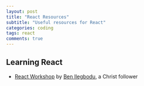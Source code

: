 ```yaml
---
layout: post
title: "React Resources"
subtitle: "Useful resources for React"
categories: coding
tags: react
comments: true
---
```


## Learning React
* [React Workshop](https://github.com/benmvp/react-workshop) 
by [Ben Ilegbodu](https://www.benmvp.com/), a Christ follower
